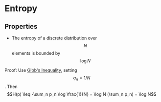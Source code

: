 # Entropy

## Properties

- The entropy of a discrete distribution over $$N$$ elements is bounded by $$\log N$$

Proof: Use [Gibb's Inequality](gibbs_inequality.md), setting $$q_n = 1/N$$. Then
$$H(p) \leq -\sum_n p_n \log \frac{1}{N} = \log N (\sum_n p_n) = \log N$$
